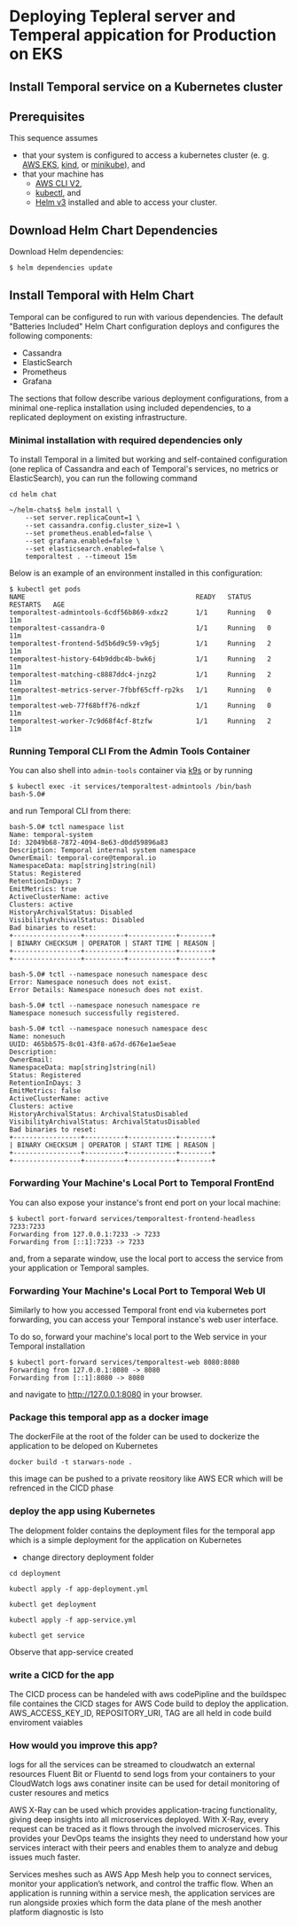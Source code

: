 # Deploying Tepleral server and Temperal appication for Production on EKS

## Install Temporal service on a Kubernetes cluster

## Prerequisites

This sequence assumes

- that your system is configured to access a kubernetes cluster (e. g. [AWS EKS](https://aws.amazon.com/eks/), [kind](https://kind.sigs.k8s.io/), or [minikube](https://kubernetes.io/docs/tasks/tools/install-minikube/)), and
- that your machine has
  - [AWS CLI V2](https://docs.aws.amazon.com/cli/latest/userguide/install-cliv2.html),
  - [kubectl](https://kubernetes.io/docs/tasks/tools/install-kubectl/), and
  - [Helm v3](https://helm.sh)
    installed and able to access your cluster.

## Download Helm Chart Dependencies

Download Helm dependencies:

```bash
$ helm dependencies update
```

## Install Temporal with Helm Chart

Temporal can be configured to run with various dependencies. The default "Batteries Included" Helm Chart configuration deploys and configures the following components:

- Cassandra
- ElasticSearch
- Prometheus
- Grafana

The sections that follow describe various deployment configurations, from a minimal one-replica installation using included dependencies, to a replicated deployment on existing infrastructure.

### Minimal installation with required dependencies only

To install Temporal in a limited but working and self-contained configuration (one replica of Cassandra and each of Temporal's services, no metrics or ElasticSearch), you can run the following command

```
cd helm chat
```

```
~/helm-chats$ helm install \
    --set server.replicaCount=1 \
    --set cassandra.config.cluster_size=1 \
    --set prometheus.enabled=false \
    --set grafana.enabled=false \
    --set elasticsearch.enabled=false \
    temporaltest . --timeout 15m
```

Below is an example of an environment installed in this configuration:

```
$ kubectl get pods
NAME                                           READY   STATUS    RESTARTS   AGE
temporaltest-admintools-6cdf56b869-xdxz2       1/1     Running   0          11m
temporaltest-cassandra-0                       1/1     Running   0          11m
temporaltest-frontend-5d5b6d9c59-v9g5j         1/1     Running   2          11m
temporaltest-history-64b9ddbc4b-bwk6j          1/1     Running   2          11m
temporaltest-matching-c8887ddc4-jnzg2          1/1     Running   2          11m
temporaltest-metrics-server-7fbbf65cff-rp2ks   1/1     Running   0          11m
temporaltest-web-77f68bff76-ndkzf              1/1     Running   0          11m
temporaltest-worker-7c9d68f4cf-8tzfw           1/1     Running   2          11m
```

### Running Temporal CLI From the Admin Tools Container

You can also shell into `admin-tools` container via [k9s](https://github.com/derailed/k9s) or by running

```
$ kubectl exec -it services/temporaltest-admintools /bin/bash
bash-5.0#
```

and run Temporal CLI from there:

```
bash-5.0# tctl namespace list
Name: temporal-system
Id: 32049b68-7872-4094-8e63-d0dd59896a83
Description: Temporal internal system namespace
OwnerEmail: temporal-core@temporal.io
NamespaceData: map[string]string(nil)
Status: Registered
RetentionInDays: 7
EmitMetrics: true
ActiveClusterName: active
Clusters: active
HistoryArchivalStatus: Disabled
VisibilityArchivalStatus: Disabled
Bad binaries to reset:
+-----------------+----------+------------+--------+
| BINARY CHECKSUM | OPERATOR | START TIME | REASON |
+-----------------+----------+------------+--------+
+-----------------+----------+------------+--------+
```

```
bash-5.0# tctl --namespace nonesuch namespace desc
Error: Namespace nonesuch does not exist.
Error Details: Namespace nonesuch does not exist.
```

```
bash-5.0# tctl --namespace nonesuch namespace re
Namespace nonesuch successfully registered.
```

```
bash-5.0# tctl --namespace nonesuch namespace desc
Name: nonesuch
UUID: 465bb575-8c01-43f8-a67d-d676e1ae5eae
Description:
OwnerEmail:
NamespaceData: map[string]string(nil)
Status: Registered
RetentionInDays: 3
EmitMetrics: false
ActiveClusterName: active
Clusters: active
HistoryArchivalStatus: ArchivalStatusDisabled
VisibilityArchivalStatus: ArchivalStatusDisabled
Bad binaries to reset:
+-----------------+----------+------------+--------+
| BINARY CHECKSUM | OPERATOR | START TIME | REASON |
+-----------------+----------+------------+--------+
+-----------------+----------+------------+--------+
```

### Forwarding Your Machine's Local Port to Temporal FrontEnd

You can also expose your instance's front end port on your local machine:

```
$ kubectl port-forward services/temporaltest-frontend-headless 7233:7233
Forwarding from 127.0.0.1:7233 -> 7233
Forwarding from [::1]:7233 -> 7233
```

and, from a separate window, use the local port to access the service from your application or Temporal samples.

### Forwarding Your Machine's Local Port to Temporal Web UI

Similarly to how you accessed Temporal front end via kubernetes port forwarding, you can access your Temporal instance's web user interface.

To do so, forward your machine's local port to the Web service in your Temporal installation

```
$ kubectl port-forward services/temporaltest-web 8080:8080
Forwarding from 127.0.0.1:8080 -> 8080
Forwarding from [::1]:8080 -> 8080
```

and navigate to http://127.0.0.1:8080 in your browser.

### Package this temporal app as a docker image

The dockerFile at the root of the folder can be used to dockerize the application to be deloped on Kubernetes

```
docker build -t starwars-node .

```

this image can be pushed to a private reository like AWS ECR which will be refrenced in the CICD phase

### deploy the app using Kubernetes

The delopment folder contains the deployment files for the temporal app
which is a simple deployment for the application on Kubernetes

- change directory deployment folder

```
cd deployment
```

```
kubectl apply -f app-deployment.yml

kubectl get deployment
```

```
kubectl apply -f app-service.yml

kubectl get service

```

Observe that app-service created

### write a CICD for the app

The CICD process can be handeled with aws codePipline and the buildspec file containes the CICD stages for AWS Code build to deploy the application.
AWS_ACCESS_KEY_ID, REPOSITORY_URI, TAG are all held in code build enviroment vaiables

### How would you improve this app?

logs for all the services can be streamed to cloudwatch an external resources Fluent Bit or Fluentd to send logs from your containers to your CloudWatch logs
aws conatiner insite can be used for detail monitoring of custer resoures and metics

AWS X-Ray can be used which provides application-tracing functionality, giving deep insights into all microservices deployed. With X-Ray, every request can be traced as it flows through the involved microservices. This provides your DevOps teams the insights they need to understand how your services interact with their peers and enables them to analyze and debug issues much faster.

Services meshes such as AWS App Mesh help you to connect services, monitor your application’s network, and control the traffic flow. When an application is running within a service mesh, the application services are run alongside proxies which form the data plane of the mesh another platform diagnostic is Isto
